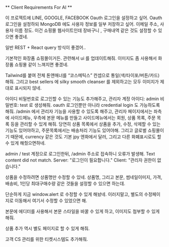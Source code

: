 
** Client Requirements For AI **


이 프로젝트에 LINE, GOOGLE, FACEBOOK Oauth 로그인을 설정하고 싶어. Oauth 로그인을 설정하되 MongoDB 에도 사용자 정보를 일부 저장하고 싶어. 이메일 주소, 사용자 이름 정도. 이건 쇼핑몰 웹사이트인데 장바구니 , 구매내역 같은 것도 설정할 수 있으면 좋겠네.

 일반 REST + React query 방식이 좋겠어..

 기본적인 화장품 쇼핑몰이거든. 관련해서 ui 를 업데이트해줘. 이미지도 좀 사용해서 화장품 쇼핑몰 같이 느껴지면 좋겠네.

 Tailwind를 붙여 전체 톤앤매너를 “코스메틱스” 컨셉으로 통일(색/타이포/버튼/카드) 해줘. 그리고 best sellers 에 silky smooth cleanser 를 제외하고는 모두 이미지가 제대로 표시되지 않네.

 아이디 비밀번호로 로그인할 수 있는 기능도 추가해주고, 관리자 계정 아이디: admin 비밀번호: test 로 생성해줘. oauth 로그인뿐만 아니라 credential login 도 가능하도록 해줘. /admin 에서 관리자 기능을 사용할 수 있도록 해주고, 관리자 페이지에서는 좌측에 사이드메뉴, 우측에 본문 메뉴를 만들고 사이드메뉴에서는 회원, 상품 목록, 주문 목록 등을 관리할 수 있게 해줘. 당연히 상품 목록에서 상품을 추가, 수정, 삭제할 수 있는 기능도 있어야하고, 주문목록에서는 배송처리 기능도 있어야해. 그리고 글로벌 쇼핑몰이기 때문에, currency 같은 것도 기본 jpy 엔화에서 달러, 그리고 다른 화폐표시로도 할 수 있게 해줬으면하네.

 admin / test 계정으로 로그인한뒤, /admin 주소로 접속하니 오류가 발생해.
Text content did not match. Server: "로그인이 필요합니다." Client: "관리자 권한이 없습니다."

상품을 수정하려면 상품명만 수정할 수 있네.
상품명, 그리고 본문, 썸네일이미지, 가격, 배송비, 1인당 최대구매수량 같은 것들을 설정할 수 있으면 하는데.

단순하게 지금 window.alert 로 수정할 수 있게 해놨네. 이러지말고, 별도의 수정페이지로 이동해서 여기서 수정할 수 있었으면 해.

본문에 에디터를 사용해서 본문 스타일을 바꿀 수 있게 하고, 이미지도 첨부할 수 있게 해줘.

상품 추가 역시 별도 페이지로 할 수 있게 해줘.

고객 CS 관리를 위한 티켓시스템도 추가해줘.

